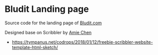 # Bludit Landing page
Source code for the landing page of [Bludit.com](https://www.bludit.com)

Designed base on Scribbler by [Amie Chen](https://www.amie-chen.com/)
- https://tympanus.net/codrops/2018/01/12/freebie-scribbler-website-template-html-sketch/
